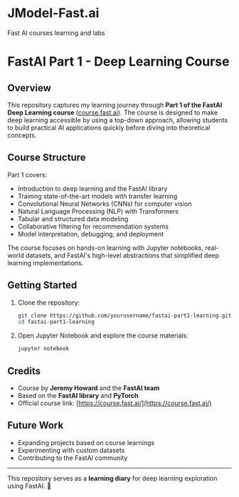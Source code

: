 # JModel-Fast.ai
Fast AI courses learning and labs
# FastAI Part 1 - Deep Learning Course

## Overview
This repository captures my learning journey through **Part 1 of the FastAI Deep Learning course** ([course.fast.ai](https://course.fast.ai/)). The course is designed to make deep learning accessible by using a top-down approach, allowing students to build practical AI applications quickly before diving into theoretical concepts.

## Course Structure
Part 1 covers:
- Introduction to deep learning and the FastAI library
- Training state-of-the-art models with transfer learning
- Convolutional Neural Networks (CNNs) for computer vision
- Natural Language Processing (NLP) with Transformers
- Tabular and structured data modeling
- Collaborative filtering for recommendation systems
- Model interpretation, debugging, and deployment

The course focuses on hands-on learning with Jupyter notebooks, real-world datasets, and FastAI's high-level abstractions that simplified deep learning implementations.

## Getting Started
1. Clone the repository:
   ```bash
   git clone https://github.com/yourusername/fastai-part1-learning.git
   cd fastai-part1-learning
   ```
2. Open Jupyter Notebook and explore the course materials:
   ```bash
   jupyter notebook
   ```

## Credits
- Course by **Jeremy Howard** and the **FastAI team**
- Based on the **FastAI library** and **PyTorch**
- Official course link: [https://course.fast.ai/](https://course.fast.ai/)

## Future Work
- Expanding projects based on course learnings
- Experimenting with custom datasets
- Contributing to the FastAI community

---
This repository serves as a **learning diary** for deep learning exploration using FastAI. 🚀
